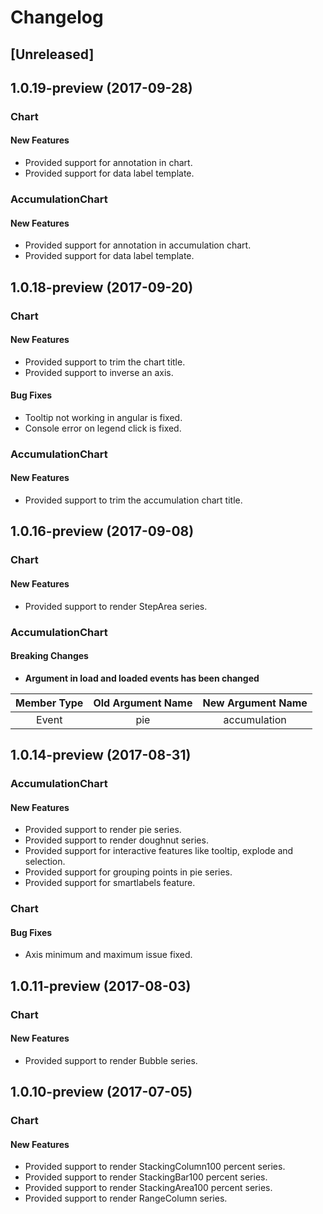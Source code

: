 <!-- markdownlint-disable MD010 -->

<!-- markdownlint-disable MD030 -->

# Changelog

## [Unreleased]

## 1.0.19-preview (2017-09-28)

### Chart

#### New Features

-	Provided support for annotation in chart.
-   Provided support for data label template.

### AccumulationChart

#### New Features

-	Provided support for annotation in accumulation chart.
-   Provided support for data label template.

## 1.0.18-preview (2017-09-20)

### Chart

#### New Features

-	Provided support to trim the chart title.
-   Provided support to inverse an axis.

#### Bug Fixes

-	Tooltip not working in angular is fixed.
-   Console error on legend click is fixed.

### AccumulationChart

#### New Features

-	Provided support to trim the accumulation chart title.

## 1.0.16-preview (2017-09-08)

### Chart

#### New Features

-	Provided support to render StepArea series.

### AccumulationChart

#### Breaking Changes

- **Argument in load and loaded events has been changed**

| **Member Type** | **Old Argument Name** | **New Argument Name** |
|:-----------:|:----------------:|:----------------:|
| Event | pie | accumulation |

## 1.0.14-preview (2017-08-31)

### AccumulationChart

#### New Features

-	Provided support to render pie series.
-	Provided support to render doughnut series.
-	Provided support for interactive features like tooltip, explode and selection.
-	Provided support for grouping points in pie series.
-	Provided support for smartlabels feature.

### Chart

#### Bug Fixes

-	Axis minimum and maximum issue fixed.

## 1.0.11-preview (2017-08-03)

### Chart

#### New Features

-	Provided support to render Bubble series.

## 1.0.10-preview (2017-07-05)

### Chart

#### New Features

-	Provided support to render StackingColumn100 percent series.
-	Provided support to render StackingBar100 percent series.
-	Provided support to render StackingArea100 percent series.
-	Provided support to render RangeColumn series.